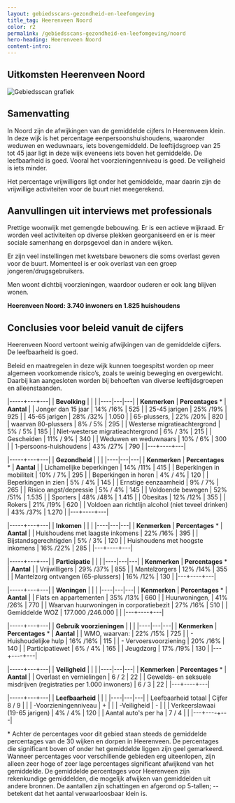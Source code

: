 ```yaml
---
layout: gebiedsscans-gezondheid-en-leefomgeving
title_tag: Heerenveen Noord
color: r2
permalink: /gebiedsscans-gezondheid-en-leefomgeving/noord
hero-heading: Heerenveen Noord
content-intro:
---
```

## Uitkomsten Heerenveen Noord

![Gebiedsscan grafiek](/uploads/Grafieken_Gebiedsscans_Wijken-03.png)

## Samenvatting

In Noord zijn de afwijkingen van de gemiddelde cijfers In Heerenveen klein. In deze wijk is het percentage eenpersoonshuishoudens, waaronder weduwen en weduwnaars, iets bovengemiddeld. De leeftijdsgroep van 25 tot 45 jaar ligt in deze wijk eveneens iets boven het gemiddelde. De leefbaarheid is goed. Vooral het voorzieningenniveau is goed. De veiligheid is iets minder.

Het percentage vrijwilligers ligt onder het gemiddelde, maar daarin zijn de vrijwillige activiteiten voor de buurt niet meegerekend.

## Aanvullingen uit interviews met professionals

Prettige woonwijk met gemengde bebouwing. Er is een actieve wijkraad. Er worden veel activiteiten op diverse plekken georganiseerd en er is meer sociale samenhang en dorpsgevoel dan in andere wijken.

Er zijn veel instellingen met kwetsbare bewoners die soms overlast geven voor de buurt. Momenteel is er ook overlast van een groep jongeren/drugsgebruikers.

Men woont dichtbij voorzieningen, waardoor ouderen er ook lang  blijven wonen.

**Heerenveen Noord: 3.740 inwoners en 1.825 huishoudens**

## Conclusies voor beleid vanuit de cijfers

Heerenveen Noord vertoont weinig afwijkingen van de gemiddelde cijfers. De leefbaarheid is goed.

Beleid en maatregelen in deze wijk kunnen toegespitst worden op meer algemeen voorkomende risico’s, zoals te weinig beweging en overgewicht. Daarbij kan aangesloten worden bij behoeften van  diverse  leeftijdsgroepen en alleenstaanden.

|-----+---+---|
|  **Bevolking**  |  |    |
|----|---|---|
| **Kenmerken**  | **Percentages** * | **Aantal** |
| Jonger dan 15 jaar                                  | 14% /16% | 525 |
| 25-45 jarigen                                       | 25% /19% | 925 |
| 45-65 jarigen                                       | 28% /32% | 1.050 |
| 65-plussers,                                        | 22% /20% | 820 |
| waarvan 80-plussers                                 | 8% / 5% | 295 |
| Westerse migratieachtergrond                        | 5% / 5% | 185 |
| Niet-westerse migratieachtergrond                   | 6% / 3% | 215 |
| Gescheiden                                          | 11% / 9% | 340 |
| Weduwen en weduwnaars                               | 10% / 6% | 300 |
| 1-persoons-huishoudens                              | 43% /27% | 790 |
|---+----+---|

|-----+---+---|
| **Gezondheid** |     |     |
|----|---|---|
| **Kenmerken** | **Percentages** * | **Aantal** |
| Lichamelijke beperkingen                            |  14% /11%   |  415   |
| Beperkingen in mobiliteit                           |  10% / 7%   |  295   |
| Beperkingen in horen                                |  4% / 4%   |  120   |
| Beperkingen in zien                                 |  5% / 4%   |  145   |
| Ernstige eenzaamheid                                |  9% / 7%   |  265   |
| Risico angst/depressie                              |  5% / 4%   |  145   |
| Voldoende bewegen                                   |  52% /51%   |  1.535   |
| Sporters                                            |  48% /48%   |  1.415   |
| Obesitas                                            |  12% /12%   |  355   |
| Rokers                                              |  21% /19%   |  620   |
| Voldoen aan richtlijn alcohol (niet teveel drinken) |  43% /37%   |  1.270   |
|---+----+---|

|-----+---+---|
| **Inkomen** |     |     |
|----|---|---|
| **Kenmerken**    | **Percentages** * | **Aantal** |
| Huishoudens met laagste inkomens                    |  22% /16%      |   395      |
| Bijstandsgerechtigden                               |  5% / 3%      |   120      |
| Huishoudens met hoogste inkomens                    |  16% /22%      |   285      |
|---+----+---|

|-----+---+---|
| **Participatie** |     |     |
|----|---|---|
| **Kenmerken**  | **Percentages** * | **Aantal** |
| Vrijwilligers                                       |  29% /37%     |   855      |
| Mantelzorgers                                       |  12% /14%     |   355      |
| Mantelzorg ontvangen (65-plussers)                  |  16% /12%     |   130      |
|---+----+---|

|-----+---+---|
| **Woningen** |     |     |
|----|---|---|
| **Kenmerken** | **Percentages** * | **Aantal** |
| Flats en appartementen                              | 35% /13% |  660 |
| Huurwoningen,                                       | 41% /26% |  770 |
| Waarvan huurwoningen in corporatiebezit             |  27% /16% |  510 |
| Gemiddelde WOZ                                      | 177.000 /246.000 |      |
|---+----+---|

|-----+---+---|
| **Gebruik voorzieningen** |     |     |
|----|---|---|
| **Kenmerken** | **Percentages** * | **Aantal** |
| WMO, waarvan:                                       | 22% /15% | 725 |
| - Huishoudelijke hulp                                 | 16% /16% | 115 |
| - Vervoersvoorziening                                 | 20% /16% | 140 |
| Participatiewet                                     | 6% / 4% | 165 |
| Jeugdzorg                                           | 17% /19% | 130 |
|---+----+---|

|-----+---+---|
| **Veiligheid** |     |     |
|----|---|---|
| **Kenmerken** | **Percentages** * | **Aantal** |
| Overlast en vernielingen                                           | 6 / 2 | 22 |
| Gewelds- en seksuele misdrijven (registraties per 1.000 inwoners)  | 6 / 3 | 22 |
|---+----+---|

|-----+---+---|
| **Leefbaarheid** |     |     |
|----|---|---|
| Leefbaarheid totaal                                | Cijfer 8 / 9 |                     |
| -Voorzieningenniveau                               | + |                     |
| -Veiligheid                                        | - |                     |
| Verkeerslawaai (19-65 jarigen)                     | 4% / 4% |        120             |
| Aantal auto's per ha                               | 7 / 4 |                     |
|---+----+---|

\* Achter de percentages voor dit gebied staan steeds de gemiddelde percentages van de 30 wijken en dorpen in Heerenveen. De percentages die significant boven of onder het gemiddelde liggen zijn geel gemarkeerd. Wanneer percentages voor verschillende gebieden erg uiteenlopen, zijn alleen zeer hoge of zeer lage percentages significant afwijkend van het gemiddelde. De gemiddelde percentages voor Heerenveen zijn rekenkundige gemiddelden, die mogelijk afwijken van gemiddelden uit andere bronnen. De aantallen zijn schattingen en afgerond op 5-tallen; -- betekent dat het aantal verwaarloosbaar klein is.
